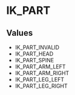 # IK_PART

## Values
* IK_PART_INVALID
* IK_PART_HEAD
* IK_PART_SPINE
* IK_PART_ARM_LEFT
* IK_PART_ARM_RIGHT
* IK_PART_LEG_LEFT
* IK_PART_LEG_RIGHT